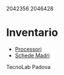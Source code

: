 2042356
2046428

# Inventario

- [Processori](processori.md)
- [Schede Madri](schede_madri.md)

TecnoLab Padova
